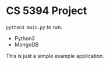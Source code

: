 # CS 5394 Project

`python3 main.py` to run.

- Python3
- MongoDB

This is just a simple example application.
